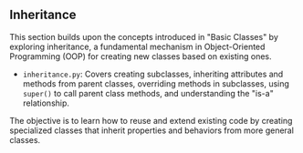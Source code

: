 ## Inheritance

This section builds upon the concepts introduced in "Basic Classes" by exploring inheritance, a fundamental mechanism in Object-Oriented Programming (OOP) for creating new classes based on existing ones.

*   `inheritance.py`: Covers creating subclasses, inheriting attributes and methods from parent classes, overriding methods in subclasses, using `super()` to call parent class methods, and understanding the "is-a" relationship.

The objective is to learn how to reuse and extend existing code by creating specialized classes that inherit properties and behaviors from more general classes.
